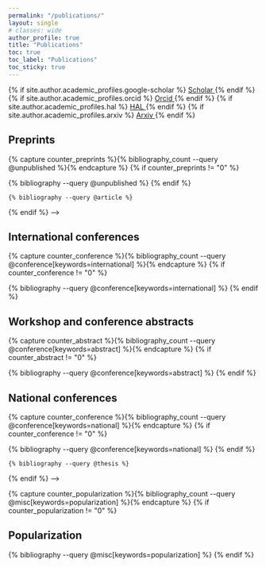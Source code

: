 ```yaml
---
permalink: "/publications/"
layout: single
# classes: wide
author_profile: true
title: "Publications"
toc: true
toc_label: "Publications"
toc_sticky: true
---
```


{% if site.author.academic_profiles.google-scholar %}
  <a href="{{ site.author.academic_profiles.google-scholar }}">
    <i class="ai ai-google-scholar" aria-hidden="true"></i>Scholar
  </a>
{% endif %}
{% if site.author.academic_profiles.orcid %}
  <a href="{{ site.author.academic_profiles.orcid }}">
    <i class="ai ai-orcid" aria-hidden="true"></i>Orcid
  </a>
{% endif %}
{% if site.author.academic_profiles.hal %}
  <a href="{{ site.author.academic_profiles.hal }}">
    <i class="ai ai-hal" aria-hidden="true"></i>HAL
  </a>
{% endif %}
{% if site.author.academic_profiles.arxiv %}
  <a href="{{ site.author.academic_profiles.arxiv }}">
    <i class="ai ai-arxiv" aria-hidden="true"></i>Arxiv
  </a>
{% endif %}

<!-- See also https://github.com/inukshuk/jekyll-scholar to customize your references -->

<!-- Preprints -->
## Preprints

{% capture counter_preprints %}{% bibliography_count --query @unpublished %}{% endcapture %}
{% if counter_preprints != "0" %}
  <!-- <h2>Preprints</h2> -->
  {% bibliography --query @unpublished %}
{% endif %}

<!-- Book -->
<!-- {% capture counter_book %}{% bibliography_count --query @book %}{% endcapture %} -->
<!-- {% if counter_book != "0" %}
  <h2>Books</h2>
  {% bibliography --query @book %}
{% endif %} -->

<!-- Journal articles
  ## Journal articles

  {% capture counter_article %}{% bibliography_count --query @article %}{% endcapture %}
  {% if counter_article != "0" %}
    <!-- <h2>Journal articles</h2> -->
    {% bibliography --query @article %}
  {% endif %}
-->

<!-- Conference papers -->
## International conferences

{% capture counter_conference %}{% bibliography_count --query @conference[keywords=international] %}{% endcapture %}
{% if counter_conference != "0" %}
  <!-- <h2>Conference papers</h2> -->
  {% bibliography --query @conference[keywords=international] %}
{% endif %}

<!-- Conference abstracts -->
## Workshop and conference abstracts

{% capture counter_abstract %}{% bibliography_count --query @conference[keywords=abstract] %}{% endcapture %}
{% if counter_abstract != "0" %}
  <!-- <h2>Conference abstracts</h2> @misc-->
  {% bibliography --query @conference[keywords=abstract] %}
{% endif %}

<!-- Conference papers -->
## National conferences

{% capture counter_conference %}{% bibliography_count --query @conference[keywords=national] %}{% endcapture %}
{% if counter_conference != "0" %}
  <!-- <h2>Conference papers</h2> -->
  {% bibliography --query @conference[keywords=national] %}
{% endif %}

<!-- Thesis (commented out)
  ## Thesis

  {% capture counter_thesis %}{% bibliography_count --query @thesis %}{% endcapture %}
  {% if counter_thesis != "0" %}
    <!-- <h2>Thesis</h2> -->
    {% bibliography --query @thesis %}
  {% endif %}
-->

<!-- Popularization -->
{% capture counter_popularization %}{% bibliography_count --query @misc[keywords=popularization] %}{% endcapture %}
{% if counter_popularization != "0" %}
  <h2>Popularization</h2>
  {% bibliography --query @misc[keywords=popularization] %}
{% endif %}
